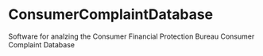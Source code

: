 # ConsumerComplaintDatabase
Software for analzing the Consumer Financial Protection Bureau Consumer Complaint Database
